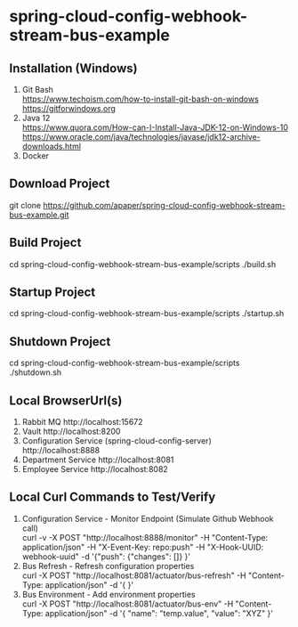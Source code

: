 # spring-cloud-config-webhook-stream-bus-example

## Installation (Windows)
1. Git Bash<br/>
   https://www.techoism.com/how-to-install-git-bash-on-windows
   https://gitforwindows.org
2. Java 12<br/>
   https://www.quora.com/How-can-I-Install-Java-JDK-12-on-Windows-10
   https://www.oracle.com/java/technologies/javase/jdk12-archive-downloads.html
3. Docker<br/>

## Download Project
git clone https://github.com/apaper/spring-cloud-config-webhook-stream-bus-example.git

## Build Project
cd spring-cloud-config-webhook-stream-bus-example/scripts
./build.sh

## Startup Project
cd spring-cloud-config-webhook-stream-bus-example/scripts
./startup.sh

## Shutdown Project
cd spring-cloud-config-webhook-stream-bus-example/scripts
./shutdown.sh

## Local BrowserUrl(s)
1. Rabbit MQ
   http://localhost:15672
2. Vault
   http://localhost:8200
3. Configuration Service (spring-cloud-config-server)
   http://localhost:8888
4. Department Service
   http://localhost:8081
5. Employee Service
   http://localhost:8082
   
## Local Curl Commands to Test/Verify
1. Configuration Service - Monitor Endpoint (Simulate Github Webhook call)<br/>
   curl -v -X POST "http://localhost:8888/monitor" -H "Content-Type: application/json" -H "X-Event-Key: repo:push" -H "X-Hook-UUID: webhook-uuid" -d '{"push": {"changes": []} }'
2. Bus Refresh - Refresh configuration properties<br/>
   curl -X POST "http://localhost:8081/actuator/bus-refresh" -H "Content-Type: application/json" -d '{  }'
3. Bus Environment - Add environment properties<br/>
   curl -X POST "http://localhost:8081/actuator/bus-env" -H "Content-Type: application/json" -d '{ "name": "temp.value", "value": "XYZ" }'
